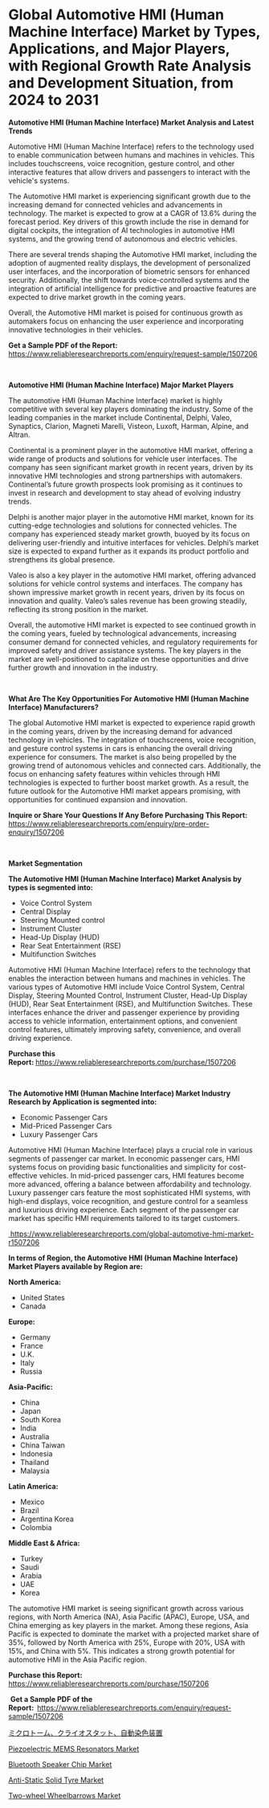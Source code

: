 <p><h1>Global Automotive HMI (Human Machine Interface) Market by Types, Applications, and Major Players, with Regional Growth Rate Analysis and Development Situation, from 2024 to 2031</h1></p><p><strong>Automotive HMI (Human Machine Interface) Market Analysis and Latest Trends</strong></p>
<p><p>Automotive HMI (Human Machine Interface) refers to the technology used to enable communication between humans and machines in vehicles. This includes touchscreens, voice recognition, gesture control, and other interactive features that allow drivers and passengers to interact with the vehicle's systems.</p><p>The Automotive HMI market is experiencing significant growth due to the increasing demand for connected vehicles and advancements in technology. The market is expected to grow at a CAGR of 13.6% during the forecast period. Key drivers of this growth include the rise in demand for digital cockpits, the integration of AI technologies in automotive HMI systems, and the growing trend of autonomous and electric vehicles.</p><p>There are several trends shaping the Automotive HMI market, including the adoption of augmented reality displays, the development of personalized user interfaces, and the incorporation of biometric sensors for enhanced security. Additionally, the shift towards voice-controlled systems and the integration of artificial intelligence for predictive and proactive features are expected to drive market growth in the coming years.</p><p>Overall, the Automotive HMI market is poised for continuous growth as automakers focus on enhancing the user experience and incorporating innovative technologies in their vehicles.</p></p>
<p><strong>Get a Sample PDF of the Report:&nbsp;</strong> <a href="https://www.reliableresearchreports.com/enquiry/request-sample/1507206">https://www.reliableresearchreports.com/enquiry/request-sample/1507206</a></p>
<p>&nbsp;</p>
<p><strong>Automotive HMI (Human Machine Interface) Major Market Players</strong></p>
<p><p>The automotive HMI (Human Machine Interface) market is highly competitive with several key players dominating the industry. Some of the leading companies in the market include Continental, Delphi, Valeo, Synaptics, Clarion, Magneti Marelli, Visteon, Luxoft, Harman, Alpine, and Altran.</p><p>Continental is a prominent player in the automotive HMI market, offering a wide range of products and solutions for vehicle user interfaces. The company has seen significant market growth in recent years, driven by its innovative HMI technologies and strong partnerships with automakers. Continental’s future growth prospects look promising as it continues to invest in research and development to stay ahead of evolving industry trends.</p><p>Delphi is another major player in the automotive HMI market, known for its cutting-edge technologies and solutions for connected vehicles. The company has experienced steady market growth, buoyed by its focus on delivering user-friendly and intuitive interfaces for vehicles. Delphi’s market size is expected to expand further as it expands its product portfolio and strengthens its global presence.</p><p>Valeo is also a key player in the automotive HMI market, offering advanced solutions for vehicle control systems and interfaces. The company has shown impressive market growth in recent years, driven by its focus on innovation and quality. Valeo’s sales revenue has been growing steadily, reflecting its strong position in the market.</p><p>Overall, the automotive HMI market is expected to see continued growth in the coming years, fueled by technological advancements, increasing consumer demand for connected vehicles, and regulatory requirements for improved safety and driver assistance systems. The key players in the market are well-positioned to capitalize on these opportunities and drive further growth and innovation in the industry.</p></p>
<p>&nbsp;</p>
<p><strong>What Are The Key Opportunities For Automotive HMI (Human Machine Interface) Manufacturers?</strong></p>
<p><p>The global Automotive HMI market is expected to experience rapid growth in the coming years, driven by the increasing demand for advanced technology in vehicles. The integration of touchscreens, voice recognition, and gesture control systems in cars is enhancing the overall driving experience for consumers. The market is also being propelled by the growing trend of autonomous vehicles and connected cars. Additionally, the focus on enhancing safety features within vehicles through HMI technologies is expected to further boost market growth. As a result, the future outlook for the Automotive HMI market appears promising, with opportunities for continued expansion and innovation.</p></p>
<p><strong>Inquire or Share Your Questions If Any Before Purchasing This Report:</strong> <a href="https://www.reliableresearchreports.com/enquiry/pre-order-enquiry/1507206">https://www.reliableresearchreports.com/enquiry/pre-order-enquiry/1507206</a></p>
<p>&nbsp;</p>
<p><strong>Market Segmentation</strong></p>
<p><strong>The Automotive HMI (Human Machine Interface) Market Analysis by types is segmented into:</strong></p>
<p><ul><li>Voice Control System</li><li>Central Display</li><li>Steering Mounted control</li><li>Instrument Cluster</li><li>Head-Up Display (HUD)</li><li>Rear Seat Entertainment (RSE)</li><li>Multifunction Switches</li></ul></p>
<p><p>Automotive HMI (Human Machine Interface) refers to the technology that enables the interaction between humans and machines in vehicles. The various types of Automotive HMI include Voice Control System, Central Display, Steering Mounted Control, Instrument Cluster, Head-Up Display (HUD), Rear Seat Entertainment (RSE), and Multifunction Switches. These interfaces enhance the driver and passenger experience by providing access to vehicle information, entertainment options, and convenient control features, ultimately improving safety, convenience, and overall driving experience.</p></p>
<p><strong>Purchase this Report:&nbsp;</strong><a href="https://www.reliableresearchreports.com/purchase/1507206">https://www.reliableresearchreports.com/purchase/1507206</a></p>
<p>&nbsp;</p>
<p><strong>The Automotive HMI (Human Machine Interface) Market Industry Research by Application is segmented into:</strong></p>
<p><ul><li>Economic Passenger Cars</li><li>Mid-Priced Passenger Cars</li><li>Luxury Passenger Cars</li></ul></p>
<p><p>Automotive HMI (Human Machine Interface) plays a crucial role in various segments of passenger car market. In economic passenger cars, HMI systems focus on providing basic functionalities and simplicity for cost-effective vehicles. In mid-priced passenger cars, HMI features become more advanced, offering a balance between affordability and technology. Luxury passenger cars feature the most sophisticated HMI systems, with high-end displays, voice recognition, and gesture control for a seamless and luxurious driving experience. Each segment of the passenger car market has specific HMI requirements tailored to its target customers.</p></p>
<p><a href="https://www.reliableresearchreports.com/global-automotive-hmi-market-r1507206">&nbsp;https://www.reliableresearchreports.com/global-automotive-hmi-market-r1507206</a></p>
<p><strong>In terms of Region, the Automotive HMI (Human Machine Interface) Market Players available by Region are:</strong></p>
<p>
    <p> <strong> North America: </strong>
        <ul>
            <li>United States</li>
            <li>Canada</li>
        </ul>
        </p> 
    <p> <strong> Europe: </strong>
        <ul>
            <li>Germany</li>
            <li>France</li>
            <li>U.K.</li>
            <li>Italy</li>
            <li>Russia</li>
        </ul>
        </p> 
    <p> <strong> Asia-Pacific: </strong>
        <ul>
            <li>China</li>
            <li>Japan</li>
            <li>South Korea</li>
            <li>India</li>
            <li>Australia</li>
            <li>China Taiwan</li>
            <li>Indonesia</li>
            <li>Thailand</li>
            <li>Malaysia</li>
        </ul>
        </p> 
    <p> <strong> Latin America: </strong>
        <ul>
            <li>Mexico</li>
            <li>Brazil</li>
            <li>Argentina Korea</li>
            <li>Colombia</li>
        </ul>
        </p> 
    <p> <strong> Middle East & Africa: </strong>
        <ul>
            <li>Turkey</li>
            <li>Saudi</li>
            <li>Arabia</li>
            <li>UAE</li>
            <li>Korea</li>
        </ul>
    </p>
    </p>
<p><p>The automotive HMI market is seeing significant growth across various regions, with North America (NA), Asia Pacific (APAC), Europe, USA, and China emerging as key players in the market. Among these regions, Asia Pacific is expected to dominate the market with a projected market share of 35%, followed by North America with 25%, Europe with 20%, USA with 15%, and China with 5%. This indicates a strong growth potential for automotive HMI in the Asia Pacific region.</p></p>
<p><strong>Purchase this Report: </strong><a href="https://www.reliableresearchreports.com/purchase/1507206">https://www.reliableresearchreports.com/purchase/1507206</a></p>
<p>&nbsp;<strong>Get a Sample PDF of the Report:&nbsp;&nbsp;</strong><a href="https://www.reliableresearchreports.com/enquiry/request-sample/1507206">https://www.reliableresearchreports.com/enquiry/request-sample/1507206</a></p>
<p><strong></strong></p>
<p><p><a href="https://github.com/andrade7361/Market-Research-Report-List-1/blob/main/695290593105.md">ミクロトーム、クライオスタット、自動染色装置</a></p><p><a href="https://issuu.com/reportprime-2/docs/piezoelectric-mems-resonators-market-size-2030.ppt">Piezoelectric MEMS Resonators Market</a></p><p><a href="https://issuu.com/reportprime-2/docs/bluetooth-speaker-chip-market-size-2030.pptx">Bluetooth Speaker Chip Market</a></p><p><a href="https://github.com/Glendatilghmankmgz0rbhwpy/Market-Research-Report-List-2/blob/main/anti-static-solid-tyre-market.md">Anti-Static Solid Tyre Market</a></p><p><a href="https://github.com/dx0328/Market-Research-Report-List-2/blob/main/two-wheel-wheelbarrows-market.md">Two-wheel Wheelbarrows Market</a></p></p>